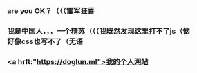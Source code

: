 ### <p Style=“font-size:100px”>are you OK？（（（雷军狂喜</p>
### <p Style=“font-size:100px”>我是中国人，，，一个精苏（（（我既然发现这里打不了js（恼<br>好像css也写不了（无语</p>
### <a hrft:"https://doglun.ml">我的个人网站</a>
